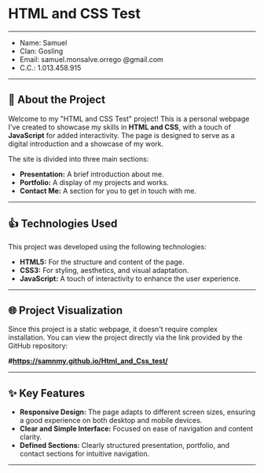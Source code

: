 # HTML and CSS Test

---

* Name: Samuel    
* Clan: Gosling    
* Email: samuel.monsalve.orrego @gmail.com   
* C.C.: 1.013.458.915   

---  

## 🚀 About the Project

Welcome to my "HTML and CSS Test" project! This is a personal webpage I've created to showcase my skills in **HTML and CSS**, with a touch of **JavaScript** for added interactivity. The page is designed to serve as a digital introduction and a showcase of my work.

The site is divided into three main sections:

* **Presentation:** A brief introduction about me.
* **Portfolio:** A display of my projects and works.
* **Contact Me:** A section for you to get in touch with me.  

---

## 👍 Technologies Used  

This project was developed using the following technologies:

* **HTML5:** For the structure and content of the page.
* **CSS3:** For styling, aesthetics, and visual adaptation.
* **JavaScript:** A touch of interactivity to enhance the user experience.

---  

## 🌐 Project Visualization

Since this project is a static webpage, it doesn't require complex installation. You can view the project directly via the link provided by the GitHub repository:

**#https://samnmy.github.io/Html_and_Css_test/**

---

## ✨ Key Features

* **Responsive Design:** The page adapts to different screen sizes, ensuring a good experience on both desktop and mobile devices.
* **Clear and Simple Interface:** Focused on ease of navigation and content clarity.
* **Defined Sections:** Clearly structured presentation, portfolio, and contact sections for intuitive navigation.

---

